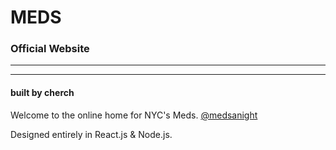 # MEDS
### Official Website
***
***
#### built by cherch

Welcome to the online home for NYC's Meds.
[@medsanight](https://www.instagram.com/medsanight)

Designed entirely in React.js & Node.js.
